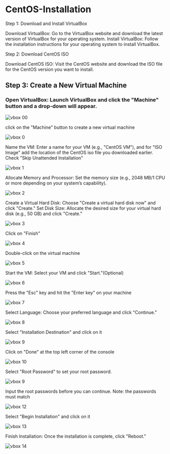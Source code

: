 # CentOS-Installation
Step 1: Download and Install VirtualBox

Download VirtualBox: Go to the VirtualBox website and download the latest version of VirtualBox for your operating system.
Install VirtualBox: Follow the installation instructions for your operating system to install VirtualBox.

Step 2: Download CentOS ISO

Download CentOS ISO: Visit the CentOS website and download the ISO file for the CentOS version you want to install.

## Step 3: Create a New Virtual Machine

### Open VirtualBox: Launch VirtualBox and click the "Machine" button and a drop-down will appear.
      
![vbox 00](https://github.com/user-attachments/assets/26490bfd-4a04-42ac-90c6-bb26b1220f3b)

click on the "Machine" button to create a new virtual machine

![vbox 0](https://github.com/user-attachments/assets/5651d756-1bea-4014-8951-e62146ce4ebe)


Name the VM: Enter a name for your VM (e.g., "CentOS VM"), and for "ISO Image" add the location of the CentOS iso file you downloaded earlier.
Check "Skip Unattended Installation"

![vbox 1](https://github.com/user-attachments/assets/9bf31497-5961-4872-9942-9a31f3d783f7)


Allocate Memory and Processor: Set the memory size (e.g., 2048 MB/1 CPU or more depending on your system’s capability).

![vbox 2](https://github.com/user-attachments/assets/c3d291a1-651e-48bd-a08f-9ceae80d5c34)


Create a Virtual Hard Disk: Choose "Create a virtual hard disk now" and click "Create."
Set Disk Size: Allocate the desired size for your virtual hard disk (e.g., 50 GB) and click "Create."

![vbox 3](https://github.com/user-attachments/assets/4e6d4094-8b85-4dd3-be34-189854977b43)


Click on "Finish"

![vbox 4](https://github.com/user-attachments/assets/8cd16d3a-ed52-40ab-9963-24c750dd43f2)

Double-click on the virtual machine

![vbox 5](https://github.com/user-attachments/assets/84dfa596-120f-4399-bbce-8e956c6297fe)


Start the VM: Select your VM and click "Start."(Optional)

![vbox 6](https://github.com/user-attachments/assets/37e9c2a9-5b5e-4e2c-a0eb-30d87584079c)


Press the "Esc" key and hit the "Enter key" on your machine

![vbox 7](https://github.com/user-attachments/assets/d51be572-1b40-4c6e-abca-3c42fd0dd807)

Select Language: Choose your preferred language and click "Continue."

![vbox 8](https://github.com/user-attachments/assets/8581da0b-0789-49a7-ad40-4f5dffaf0a27)

Select "Installation Destination" and click on it

![vbox 9](https://github.com/user-attachments/assets/65926685-6fe8-4321-8516-050b95080a55)

Click on "Done" at the top left corner of the console

![vbox 10](https://github.com/user-attachments/assets/db3b3575-62fb-4add-a999-228550a0a8f0)

Select "Root Password" to set your root password. 

![vbox 9](https://github.com/user-attachments/assets/65926685-6fe8-4321-8516-050b95080a55)

Input the root passwords before you can continue. Note: the passwords must match

![vbox 12](https://github.com/user-attachments/assets/7bd4802f-d7b0-4794-a37f-6c6238bb17e0)

Select "Begin Installation" and click on it

![vbox 13](https://github.com/user-attachments/assets/7ad1225d-6032-4176-804a-11e2bfb372da)

Finish Installation: Once the installation is complete, click "Reboot."

![vbox 14](https://github.com/user-attachments/assets/26cfe044-0269-4af8-8e49-58d2dc7df602)




























